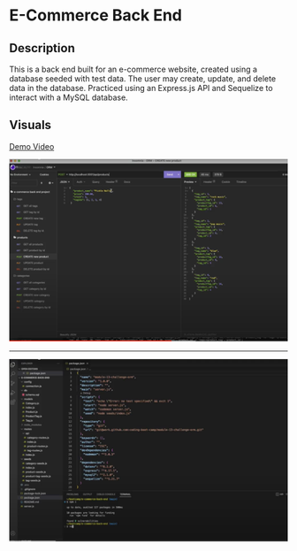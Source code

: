 # E-Commerce Back End

## Description
This is a back end built for an e-commerce website, created using a database seeded with test data. The user may create, update, and delete data in the database.
Practiced using an Express.js API and Sequelize to interact with a MySQL database. 

## Visuals

[Demo Video](https://drive.google.com/file/d/1ZTCwSKqVX6KjYEaqbFMd1ayhvih7cyzp/view?usp=sharing)




![Screenshot](./images/Screen%20Shot%202022-11-30%20at%2011.31.01%20AM.png)

***


![Screenshot](./images/Screen%20Shot%202022-11-30%20at%2011.29.06%20AM.png)





